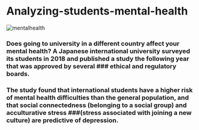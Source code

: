 # Analyzing-students-mental-health
![mentalhealth](https://github.com/user-attachments/assets/5eac519d-221f-45a6-8f5b-e526114cc826)
### Does going to university in a different country affect your mental health? A Japanese international university surveyed its students in 2018 and published a study the following year that was approved by several ### ethical and regulatory boards.

### The study found that international students have a higher risk of mental health difficulties than the general population, and that social connectedness (belonging to a social group) and acculturative stress ###(stress associated with joining a new culture) are predictive of depression.
